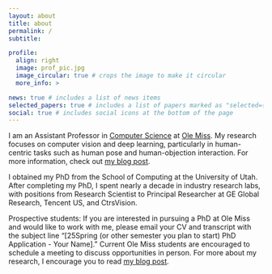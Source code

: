 ```yaml
---
layout: about
title: about
permalink: /
subtitle:

profile:
  align: right
  image: prof_pic.jpg
  image_circular: true # crops the image to make it circular
  more_info: >

news: true # includes a list of news items
selected_papers: true # includes a list of papers marked as "selected={true}"
social: true # includes social icons at the bottom of the page
---
```


I am an Assistant Professor in [Computer Science](https://cs.olemiss.edu/) at [Ole Miss](https://olemiss.edu/). My research focuses on computer vision and deep learning, particularly in human-centric tasks such as human pose and human-objection interaction. For more information, check out [my blog post](/blog/2024/research-impact). 

I obtained my PhD from the School of Computing at the University of Utah. After completing my PhD, I spent nearly a decade in industry research labs, with positions from Research Scientist to Principal Researcher at GE Global Research, Tencent US, and CtrsVision.

Prospective students: If you are interested in pursuing a PhD at Ole Miss and would like to work with me, please email your CV and transcript with the subject line “[25Spring (or other semester you plan to start) PhD Application - Your Name].” Current Ole Miss students are encouraged to schedule a meeting to discuss opportunities in person. For more about my research, I encourage you to read [my blog post](/blog/2024/research-impact). 